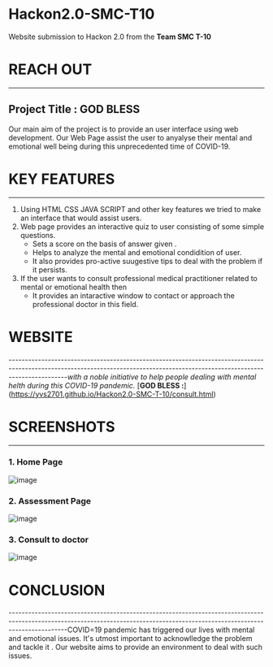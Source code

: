 # Hackon2.0-SMC-T10
Website submission to Hackon 2.0 from the **Team SMC T-10**
# REACH OUT 
--------------------------------------------------------------------------------------------------------------------------------------------------------------------------------
## Project Title : GOD BLESS
Our main aim of the project is to provide an user interface using web development. Our Web Page  assist the user to anyalyse their mental and emotional well being during this unprecedented time of COVID-19.

# KEY FEATURES 
------------------------------------------------------------------------------------------------------------------------------------------------------------------------------
1. Using HTML CSS JAVA SCRIPT and other key features we tried to make an interface that would assist users.
2. Web page provides  an interactive quiz to user  consisting of some simple questions.
   + Sets a score on the basis of answer given .
   + Helps to analyze the mental and emotional condidition of user.
   + It also provides pro-active suugestive tips to deal with the problem if it persists.
3. If the user wants to consult professional medical practitioner related to mental or emotional health then
   + It provides an intaractive window to contact or approach the professional doctor in this field.

# WEBSITE
------------------------------------------------------------------------------------------------------------------------------------------------------------------------------*with a noble initiative to help people dealing with mental helth during this COVID-19 pandemic.*
[**GOD BLESS :**] (https://yvs2701.github.io/Hackon2.0-SMC-T-10/consult.html)

# SCREENSHOTS
------------------------------------------------------------------------------------------------------------------------------------------------------------------------------
### 1. Home Page
![image](https://user-images.githubusercontent.com/80642685/120070429-26078d80-c0a8-11eb-85b7-aee475f1c948.png)
### 2. Assessment Page
![image](https://user-images.githubusercontent.com/80642685/120070497-77b01800-c0a8-11eb-8543-36699e06fbb5.png)
### 3. Consult to doctor
![image](https://user-images.githubusercontent.com/80642685/120070538-a8904d00-c0a8-11eb-8cd0-4640a8c5b9a6.png)

# CONCLUSION
------------------------------------------------------------------------------------------------------------------------------------------------------------------------------COVID=19 pandemic has triggered our lives with mental and emotional issues. It's utmost important to acknowlledge the problem and tackle it . Our website aims to provide an environment to deal with such issues.
